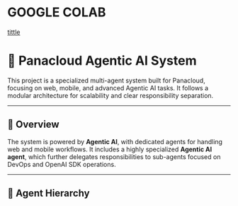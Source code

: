 # GOOGLE COLAB 
[tittle]("https://colab.research.google.com/drive/1Xle9oxT7oTVyJdY29qKrF2ECY6JdGkQa?usp=sharing")
# 🤖 Panacloud Agentic AI System

This project is a specialized multi-agent system built for Panacloud, focusing on web, mobile, and advanced Agentic AI tasks. It follows a modular architecture for scalability and clear responsibility separation.

---

## 🧠 Overview

The system is powered by **Agentic AI**, with dedicated agents for handling web and mobile workflows. It includes a highly specialized **Agentic AI agent**, which further delegates responsibilities to sub-agents focused on DevOps and OpenAI SDK operations.

---

## 🧩 Agent Hierarchy

